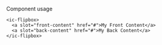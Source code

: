 Component usage

    <ic-flipbox>
      <a slot="front-content" href="#">My Front Content</a>
      <a slot="back-content" href="#">My Back Content</a>
    </ic-flipbox>
